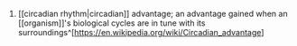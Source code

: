 1. [[circadian rhythm|circadian]] advantage; an advantage gained when an [[organism]]'s biological cycles are in tune with its surroundings^[https://en.wikipedia.org/wiki/Circadian_advantage]